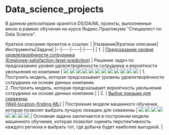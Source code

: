 # Data_science_projects
В данном репозитории хранятся DS/DA/ML проекты,  выполненные мною в рамках обучения на курсе Яндекс.Практикума "Специалист по Data Science".

Краткое описание проектов и ссылки:
| |Название|Краткое описание|Инструменты|Задачи|
|--|----|----|-|----|
| 1.  | [Предсказание уровня удовлетворённости сотрудника <br> (Employee-satisfaction-level-prediction)](https://github.com/alinaukhalova/Data_science_projects/tree/main/Employee-satisfaction-level-prediction) |     Решение задач по предсказанию уровня удовлетворённости сотрудника и вероятности увольнения из компании       |      ![](https://img.shields.io/badge/-Python-98C79D) ![](https://img.shields.io/badge/-Pandas-A4C4B4) ![](https://img.shields.io/badge/-Matplotlib-DAA1A9) ![](https://img.shields.io/badge/-Sklearn-F9E1A1) ![](https://img.shields.io/badge/-Seaborn-CAB8E6) ![](https://img.shields.io/badge/-EDA-90D3C3)   ![](https://img.shields.io/badge/-phik-D2B48C)  ![](https://img.shields.io/badge/-shap-C8A2C8)  ![](https://img.shields.io/badge/-DecisionTree-A8D5A2) ![](https://img.shields.io/badge/-KNeighbors-A2C8F5) ![](https://img.shields.io/badge/-LogisticRegression-F5A8C8) ![](https://img.shields.io/badge/-RandomForestClassifier-C9D5A8)    |   1. Построить модель, которая предсказывает уровень удовлетворённости сотрудника на основе данных компании.<br>2. Построить модель, которая предсказывает вероятность увольнения сотрудника на основе данных компании.|
| 2.  | [Выбор локации для скважины <br> (Well-location-finding-ML)](https://github.com/alinaukhalova/Data_science_projects/tree/main/Well-location-finding-ML) | Построение модели машинного обучения, которая позволит выбрать лучшую локацию для скважины | ![](https://img.shields.io/badge/-Python-98C79D) ![](https://img.shields.io/badge/-Pandas-A4C4B4) ![](https://img.shields.io/badge/-EDA-90D3C3) ![](https://img.shields.io/badge/-Matplotlib-DAA1A9) ![](https://img.shields.io/badge/-Scipy-DAA6B7) ![](https://img.shields.io/badge/-Sklearn-F9E1A1) ![](https://img.shields.io/badge/-Bootstrap-D1D3D4) ![](https://img.shields.io/badge/-LinearRegression-FFBC8B)  | Основная задача заключается в построении модели машинного обучения, которая позволит оценить перспективность каждого региона и выбрать тот, где добыча будет наиболее выгодной. |





